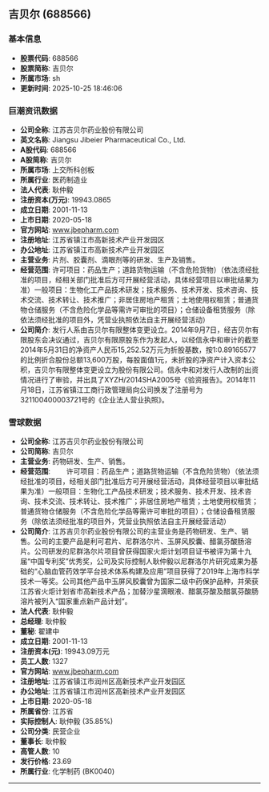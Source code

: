 ## 吉贝尔 (688566)

### 基本信息

- **股票代码**: 688566
- **股票简称**: 吉贝尔
- **所属市场**: sh
- **更新时间**: 2025-10-25 18:46:06

### 巨潮资讯数据

- **公司全称**: 江苏吉贝尔药业股份有限公司
- **英文名称**: Jiangsu Jibeier Pharmaceutical Co., Ltd.
- **A股代码**: 688566
- **A股简称**: 吉贝尔
- **所属市场**: 上交所科创板
- **所属行业**: 医药制造业
- **法人代表**: 耿仲毅
- **注册资本(万元)**: 19943.0865
- **成立日期**: 2001-11-13
- **上市日期**: 2020-05-18
- **官方网站**: www.jbepharm.com
- **注册地址**: 江苏省镇江市高新技术产业开发园区
- **办公地址**: 江苏省镇江市高新技术产业开发园区
- **主营业务**: 片剂、胶囊剂、滴眼剂等的研发、生产及销售。
- **经营范围**: 许可项目：药品生产；道路货物运输（不含危险货物）（依法须经批准的项目，经相关部门批准后方可开展经营活动，具体经营项目以审批结果为准）一般项目：生物化工产品技术研发；技术服务、技术开发、技术咨询、技术交流、技术转让、技术推广；非居住房地产租赁；土地使用权租赁；普通货物仓储服务（不含危险化学品等需许可审批的项目）；仓储设备租赁服务（除依法须经批准的项目外，凭营业执照依法自主开展经营活动）
- **公司简介**: 发行人系由吉贝尔有限整体变更设立。2014年9月7日，经吉贝尔有限股东会决议通过，吉贝尔有限原股东作为发起人，以经信永中和审计的截至2014年5月31日的净资产人民币15,252.52万元为折股基数，按1:0.89165577的比例折合股份总额13,600万股，每股面值1元，未折股的净资产计入资本公积，吉贝尔有限整体变更设立为股份有限公司。信永中和对发行人改制的出资情况进行了审验，并出具了XYZH/2014SHA2005号《验资报告》。2014年11月18日，江苏省镇江工商行政管理局向公司换发了注册号为321100400003721号的《企业法人营业执照》。

### 雪球数据

- **公司全称**: 江苏吉贝尔药业股份有限公司
- **公司简称**: 吉贝尔
- **主营业务**: 药物研发、生产、销售。
- **经营范围**: 　　许可项目：药品生产；道路货物运输（不含危险货物）（依法须经批准的项目，经相关部门批准后方可开展经营活动，具体经营项目以审批结果为准）一般项目：生物化工产品技术研发；技术服务、技术开发、技术咨询、技术交流、技术转让、技术推广；非居住房地产租赁；土地使用权租赁；普通货物仓储服务（不含危险化学品等需许可审批的项目）；仓储设备租赁服务（除依法须经批准的项目外，凭营业执照依法自主开展经营活动）
- **公司简介**: 江苏吉贝尔药业股份有限公司的主营业务是药物研发、生产、销售。公司的主要产品是利可君片、尼群洛尔片、玉屏风胶囊、醋氯芬酸肠溶片。公司研发的尼群洛尔片项目曾获得国家火炬计划项目证书被评为第十九届“中国专利奖”优秀奖，公司及实际控制人耿仲毅以尼群洛尔片研究成果为基础的“心脑血管药效学平台技术体系构建及应用”项目获得了2019年上海市科学技术一等奖。公司其他产品中玉屏风胶囊曾为国家二级中药保护品种，并荣获江苏省火炬计划省市高新技术产品；加替沙星滴眼液、醋氯芬酸及醋氯芬酸肠溶片被列入“国家重点新产品计划”。
- **法人代表**: 耿仲毅
- **总经理**: 耿仲毅
- **董秘**: 翟建中
- **成立日期**: 2001-11-13
- **注册资本(元)**: 19943.09万元
- **员工人数**: 1327
- **官方网站**: www.jbepharm.com
- **注册地址**: 江苏省镇江市润州区高新技术产业开发园区
- **办公地址**: 江苏省镇江市润州区高新技术产业开发园区
- **上市日期**: 2020-05-18
- **所属省份**: 江苏省
- **实际控制人**: 耿仲毅 (35.85%)
- **公司分类**: 民营企业
- **董事长**: 耿仲毅
- **高管人数**: 10
- **发行价格**: 23.69
- **所属行业**: 化学制药 (BK0040)

---